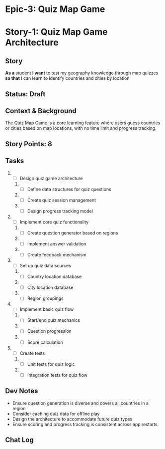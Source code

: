 # Epic-3: Quiz Map Game
# Story-1: Quiz Map Game Architecture

## Story
**As a** student
**I want** to test my geography knowledge through map quizzes
**so that** I can learn to identify countries and cities by location

## Status: Draft

## Context & Background
The Quiz Map Game is a core learning feature where users guess countries or cities based on map locations, with no time limit and progress tracking.

## Story Points: 8

## Tasks
1. - [ ] Design quiz game architecture
   1. - [ ] Define data structures for quiz questions
   2. - [ ] Create quiz session management
   3. - [ ] Design progress tracking model
2. - [ ] Implement core quiz functionality
   1. - [ ] Create question generator based on regions
   2. - [ ] Implement answer validation
   3. - [ ] Create feedback mechanism
3. - [ ] Set up quiz data sources
   1. - [ ] Country location database
   2. - [ ] City location database
   3. - [ ] Region groupings
4. - [ ] Implement basic quiz flow
   1. - [ ] Start/end quiz mechanics
   2. - [ ] Question progression
   3. - [ ] Score calculation
5. - [ ] Create tests
   1. - [ ] Unit tests for quiz logic
   2. - [ ] Integration tests for quiz flow

## Dev Notes
- Ensure question generation is diverse and covers all countries in a region
- Consider caching quiz data for offline play
- Design the architecture to accommodate future quiz types
- Ensure scoring and progress tracking is consistent across app restarts

## Chat Log